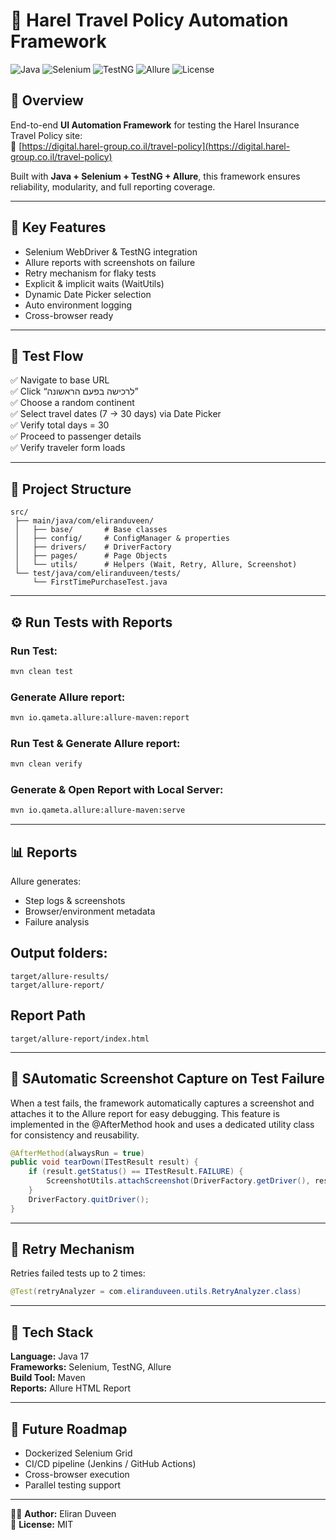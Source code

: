 # 🧭 Harel Travel Policy Automation Framework

![Java](https://img.shields.io/badge/Java-17-blue?logo=openjdk)
![Selenium](https://img.shields.io/badge/Selenium-4.20-brightgreen?logo=selenium)
![TestNG](https://img.shields.io/badge/TestNG-7.10.2-orange)
![Allure](https://img.shields.io/badge/Allure-Report-purple?logo=allure)
![License](https://img.shields.io/badge/License-MIT-lightgrey)

## 📘 Overview
End-to-end **UI Automation Framework** for testing the Harel Insurance Travel Policy site:  
🔗 [https://digital.harel-group.co.il/travel-policy](https://digital.harel-group.co.il/travel-policy)

Built with **Java + Selenium + TestNG + Allure**, this framework ensures reliability, modularity, and full reporting coverage.

---

## 🚀 Key Features
- Selenium WebDriver & TestNG integration  
- Allure reports with screenshots on failure  
- Retry mechanism for flaky tests  
- Explicit & implicit waits (WaitUtils)  
- Dynamic Date Picker selection  
- Auto environment logging  
- Cross-browser ready  

---

## 🧠 Test Flow
✅ Navigate to base URL  
✅ Click “לרכישה בפעם הראשונה”  
✅ Choose a random continent  
✅ Select travel dates (7 → 30 days) via Date Picker  
✅ Verify total days = 30  
✅ Proceed to passenger details  
✅ Verify traveler form loads  

---

## 🧩 Project Structure
```
src/
 ├── main/java/com/eliranduveen/
 │   ├── base/       # Base classes
 │   ├── config/     # ConfigManager & properties
 │   ├── drivers/    # DriverFactory
 │   ├── pages/      # Page Objects
 │   └── utils/      # Helpers (Wait, Retry, Allure, Screenshot)
 └── test/java/com/eliranduveen/tests/
     └── FirstTimePurchaseTest.java
```

---

## ⚙️ Run Tests with Reports
### Run Test:
```bash
mvn clean test
```
### Generate Allure report:
```bash
mvn io.qameta.allure:allure-maven:report
```
### Run Test & Generate Allure report:
```bash
mvn clean verify
```
### Generate & Open Report with Local Server:
```bash
mvn io.qameta.allure:allure-maven:serve
```



---


## 📊 Reports
Allure generates:
- Step logs & screenshots  
- Browser/environment metadata  
- Failure analysis  

## Output folders:
```
target/allure-results/
target/allure-report/
```
## Report Path
```
target/allure-report/index.html
```
---

## 📸 SAutomatic Screenshot Capture on Test Failure
When a test fails, the framework automatically captures a screenshot and attaches it to the Allure report for easy debugging.
This feature is implemented in the @AfterMethod hook and uses a dedicated utility class for consistency and reusability.
```java
@AfterMethod(alwaysRun = true)
public void tearDown(ITestResult result) {
    if (result.getStatus() == ITestResult.FAILURE) {
        ScreenshotUtils.attachScreenshot(DriverFactory.getDriver(), result.getName());
    }
    DriverFactory.quitDriver();
}
```

---

## 🔄 Retry Mechanism
Retries failed tests up to 2 times:
```java
@Test(retryAnalyzer = com.eliranduveen.utils.RetryAnalyzer.class)
```

---

## 🧱 Tech Stack
**Language:** Java 17  
**Frameworks:** Selenium, TestNG, Allure  
**Build Tool:** Maven  
**Reports:** Allure HTML Report  

---

## 🧹 Future Roadmap
- Dockerized Selenium Grid  
- CI/CD pipeline (Jenkins / GitHub Actions)  
- Cross-browser execution  
- Parallel testing support  

---

🧑‍💻 **Author:** Eliran Duveen  
📂 **License:** MIT  
